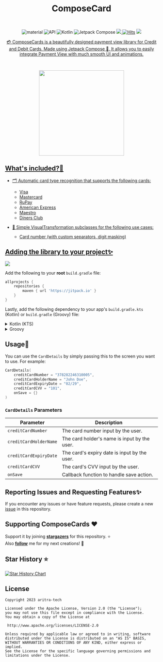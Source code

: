 <h1 align="center">ComposeCard</h1></br>

</h1>
<p align="center">
 <img alt="material" src="https://custom-icon-badges.demolab.com/badge/material%20you-palegreen?style=for-the-badge&logoColor=black&logo=material-you"/></a>
  <img alt="API" src="https://img.shields.io/badge/Api%2021+-50f270?logo=android&logoColor=black&style=for-the-badge"/></a>
  <img alt="Kotlin" src="https://img.shields.io/badge/Kotlin-a503fc?logo=kotlin&logoColor=white&style=for-the-badge"/></a>
  <img alt="Jetpack Compose" src="https://img.shields.io/static/v1?style=for-the-badge&message=Jetpack+Compose&color=4285F4&logo=Jetpack+Compose&logoColor=FFFFFF&label="/></a>
    <a href="https://github.com/aritra-tech/ComposeCards/stargazers"><img src="https://img.shields.io/github/stars/aritra-tech/ComposeCards?color=ffff00&style=for-the-badge"/>
  <a href="https://hits.sh/github.com/aritra-tech/ComposeCards/"><img alt="Hits" src="https://hits.sh/github.com/aritra-tech/ComposeCards.svg?style=for-the-badge&label=Views&extraCount=10&color=54856b"/></a>
  <a href="https://github.com/aritra-tech/ComposeCards/releases/latest"><img src="https://img.shields.io/github/v/release/aritra-tech/ComposeCards?color=purple&include_prereleases&logo=github&style=for-the-badge"/>
</p>
	  
<p align="center"> 💳 ComposeCards is a beautifully designed payment view library for Credit and Debit Cards. Made using Jetpack Compose 🎉. It allows you to easily integrate Payment View with much smooth UI and animations. </p>

<br>

<p align="center">
<img src="assets/Untitled.gif" width="280"/>
</p>


 ## What's included?📜
- 🗂️ Automatic card type recognition that supports the following cards:
  - Visa
  - Mastercard
  - RuPay
  - American Express
  - Maestro
  - Diners Club

- 🤩 Simple VisualTransformation subclasses for the following use cases:
  - Card number (with custom separators, digit masking)

## Adding the library to your project✨

[![](https://jitpack.io/v/aritra-tech/ComposeCards.svg)](https://jitpack.io/#aritra-tech/ComposeCards)

Add the following to your **root** `build.gradle` file:
```gradle
allprojects {
	repositories {
		maven { url 'https://jitpack.io' }
	}
}
```

Lastly, add the following dependency to your app's `build.gradle.kts` (Kotlin) or `build.gradle` (Groovy) file:

<details>
<summary>Kotlin (KTS)</summary>
<br>

```kotlin
dependencies {
    implementation("com.github.aritra-tech:ComposeCards:$currentVersion")
}
```
</details>

<details>
<summary>Groovy</summary>
<br>

```kotlin
dependencies {
    implementation 'com.github.aritra-tech:ComposeCards:$currentVersion'
}
```
</details>

## Usage📓
You can use the `CardDetails` by simply passing this to the screen you want to use. For example:

```kotlin
CardDetails(
    creditCardNumber = "378282246310005",
    creditCardHolderName = "John Doe",
    creditCardExpiryDate = "02/29",
    creditCardCVV = "101",
    onSave = {}
)
```

### `CardDetails` Parameters

| Parameter                       | Description                                                                                          
|----------------------------------|-------------------------------------------------------------------------------------------------
| `creditCardNumber`               | The card number input by the user.                           				             
| `creditCardHolderName`           | The card holder's name is input by the user.                                                                   
| `creditCardExpiryDate`           | The card's expiry date is input by the user.
| `creditCardCVV`                  | The card's CVV input by the user. 
| `onSave`                         | Callback function to handle save action. 


## Reporting Issues and Requesting Features✨
If you encounter any issues or have feature requests, please create a new [issue](https://github.com/aritra-tech/ComposeCards/issues) in this repository.

## Supporting ComposeCards :heart:
Support it by joining __[stargazers](https://github.com/aritra-tech/ComposeCards/stargazers)__ for this repository. :star: <br>
Also __[follow](https://github.com/aritra-tech)__ me for my next creations! 🤩

## Star History ⭐ 

[![Star History Chart](https://api.star-history.com/svg?repos=aritra-tech/ComposeCards&type=Date)](https://star-history.com/#aritra-tech/ComposeCards&Date)

## License

```
Copyright 2023 aritra-tech

Licensed under the Apache License, Version 2.0 (the "License");
you may not use this file except in compliance with the License.
You may obtain a copy of the License at

 http://www.apache.org/licenses/LICENSE-2.0

Unless required by applicable law or agreed to in writing, software
distributed under the License is distributed on an "AS IS" BASIS,
WITHOUT WARRANTIES OR CONDITIONS OF ANY KIND, either express or implied.
See the License for the specific language governing permissions and
limitations under the License.
